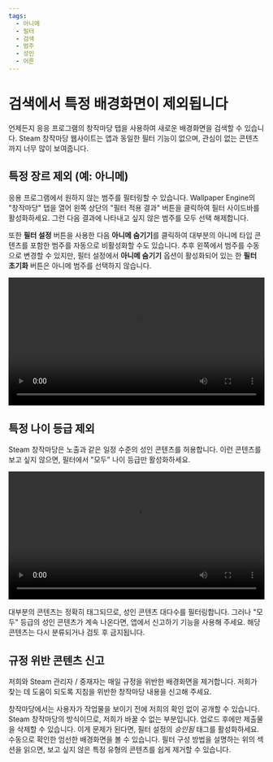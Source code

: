 ```yaml
---
tags:
  - 아니메
  - 필터
  - 검색
  - 범주
  - 성인
  - 어른
---
```


# 검색에서 특정 배경화면이 제외됩니다

언제든지 응응 프로그램의 창작마당 탭을 사용하여 새로운 배경화면을 검색할 수 있습니다. Steam 창작마당 웹사이트는 앱과 동일한 필터 기능이 없으며, 관심이 없는 콘텐츠까지 너무 많이 보여줍니다.

## 특정 장르 제외 (예: 아니메)

응용 프로그램에서 원하지 않는 범주를 필터링할 수 있습니다. Wallpaper Engine의 "창작마당" 탭을 열어 왼쪽 상단의 "필터 적용 결과" 버튼을 클릭하여 필터 사이드바를 활성화하세요. 그런 다음 결과에 나타내고 싶지 않은 범주를 모두 선택 해제합니다.

또한 **필터 설정** 버튼을 사용한 다음 **아니메 숨기기**를 클릭하여 대부분의 아니메 타입 콘텐츠를 포함한 범주를 자동으로 비활성화할 수도 있습니다. 추후 왼쪽에서 범주를 수동으로 변경할 수 있지만, 필터 설정에서 **아니메 숨기기** 옵션이 활성화되어 있는 한 **필터 초기화** 버튼은 아니메 범주를 선택하지 않습니다.

<video width="100%" autoplay loop>
  <source src="/videos/filtercontent.mp4" type="video/mp4">
  브라우저가 비디오 태그를 지원하지 않습니다.
</video>

## 특정 나이 등급 제외

Steam 창작마당은 노출과 같은 일정 수준의 성인 콘텐츠를 허용합니다. 이런 콘텐츠를 보고 싶지 않으면, 필터에서 "모두" 나이 등급만 활성화하세요.

<video width="100%" autoplay loop>
  <source src="/videos/filterage.mp4" type="video/mp4">
  브라우저가 비디오 태그를 지원하지 않습니다.
</video>

대부분의 콘텐츠는 정확히 태그되므로, 성인 콘텐츠 대다수를 필터링합니다. 그러나 "모두" 등급의 성인 콘텐츠가 계속 나온다면, 앱에서 신고하기 기능을 사용해 주세요. 해당 콘텐츠는 다시 분류되거나 검토 후 금지됩니다.

## 규정 위반 콘텐츠 신고

저희와 Steam 관리자 / 중재자는 매일 규정을 위반한 배경화면을 제거합니다. 저희가 찾는 데 도움이 되도록 지침을 위반한 창작마당 내용을 신고해 주세요.

창작마당에서는 사용자가 작업물을 보이기 전에 저희의 확인 없이 공개할 수 있습니다. Steam 창작마당의 방식이므로, 저희가 바꿀 수 없는 부분입니다. 업로드 후에만 제출물을 삭제할 수 있습니다. 이게 문제가 된다면, 필터 설정의 *승인됨* 태그를 활성화하세요. 수동으로 확인한 엄선한 배경화면을 볼 수 있습니다. 필터 구성 방법을 설명하는 위의 섹션을 읽으면, 보고 싶지 않은 특정 유형의 콘텐츠를 쉽게 제거할 수 있습니다.
